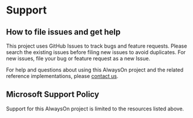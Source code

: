
# Support

## How to file issues and get help  

This project uses GitHub Issues to track bugs and feature requests. Please search the existing issues before filing new issues to avoid duplicates. For new issues, file your bug or feature request as a new Issue.

For help and questions about using this AlwaysOn project and the related reference implementations, please [contact us](mailto:alwaysonappnet@microsoft.com).

## Microsoft Support Policy  

Support for this AlwaysOn project is limited to the resources listed above.
